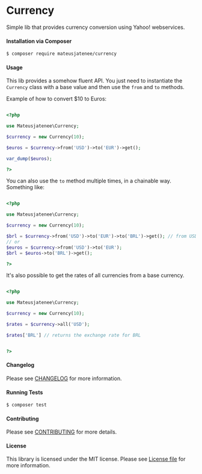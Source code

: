 Currency
================
Simple lib that provides currency conversion using Yahoo! webservices.

#### Installation via Composer
``` bash
$ composer require mateusjatenee/currency
```

#### Usage  

This lib provides a somehow fluent API. You just need to instantiate the `Currency` class with a base value and then use the `from` and `to` methods.  

Example of how to convert $10 to Euros:  

```php

<?php

use Mateusjatenee\Currency;

$currency = new Currency(10);

$euros = $currency->from('USD')->to('EUR')->get();

var_dump($euros);

?>

```

You can also use the `to` method multiple times, in a chainable way. Something like:  

```php 

<?php

use Mateusjatenee\Currency;

$currency = new Currency(10);

$brl = $currency->from('USD')->to('EUR')->to('BRL')->get(); // from USD to EUR then to BRL.
// or
$euros = $currency->from('USD')->to('EUR');
$brl = $euros->to('BRL')->get();

?>

```  

It's also possible to get the rates of all currencies from a base currency.  

```php  

<?php 

use Mateusjatenee\Currency;

$currency = new Currency(10);

$rates = $currency->all('USD');  

$rates['BRL'] // returns the exchange rate for BRL


?>
```

#### Changelog
Please see [CHANGELOG](CHANGELOG.md) for more information.

#### Running Tests
``` bash
$ composer test
```

#### Contributing
Please see [CONTRIBUTING](CONTRIBUTING.md) for more details.

#### License
This library is licensed under the MIT license. Please see [License file](LICENSE.md) for more information.
